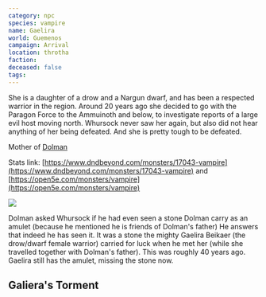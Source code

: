 ```yaml
---
category: npc
species: vampire
name: Gaelira
world: Guemenos
campaign: Arrival
location: throtha
faction: 
deceased: false
tags:
---
```


She is a daughter of a drow and a Nargun dwarf, and has been a respected warrior in the region. Around 20 years ago she decided to go with the Paragon Force to the Ammuinoth and below, to investigate reports of a large evil host moving north. Whursock never saw her again, but also did not hear anything of her being defeated. And she is pretty tough to be defeated.

Mother of [Dolman](../pcs/Dolman.md)

Stats link: [https://www.dndbeyond.com/monsters/17043-vampire](https://www.dndbeyond.com/monsters/17043-vampire) and [https://open5e.com/monsters/vampire](https://open5e.com/monsters/vampire)

![](https://i.imgur.com/EVbMMnB.png)


Dolman asked Whursock if he had even seen a stone Dolman carry as an amulet (because he mentioned he is friends of Dolman's father) He answers that indeed he has seen it. It was a stone the mighty Gaelira Beikaer (the drow/dwarf female warrior) carried for luck when he met her (while she travelled together with Dolman's father). This was roughly 40 years ago. Gaelira still has the amulet, missing the stone now.

## Galiera's Torment
